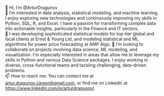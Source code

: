 👋 Hi, I’m @ArturDragunov  
👀 I’m interested in data analysis, statistical modeling, and machine learning. I enjoy exploring new technologies and continuously improving my skills in Python, SQL, R, and Excel. I have a passion for transforming complex data into actionable insights, particularly in the Finance and IT sectors.  
🌱 I was developing sophisticated statistical models for top-tier global and local clients at Ernst & Young Ltd, and modeling statistical and ML algorithms for power price forecasting at AMP Algo.
💞️ I’m looking to collaborate on projects involving data science, ML modeling, and visualization. I'm especially interested in areas that allow me to leverage my skills in Python and various Data Science packages. I enjoy working in diverse, cross-functional teams and tackling challenging, data-driven problems.  
📫 How to reach me: You can contact me at artur.dragunov.career@gmail.com, or find me on LinkedIn at https://www.linkedin.com/in/arturdragunov/.  
